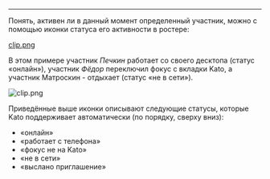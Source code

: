 ***

Понять, активен ли в данный момент определенный участник, можно с помощью иконки статуса его активности в ростере:

[clip.png](https://in.kato.im/fb8fbf2468ecaae5e29d53bf6a5329bea0022e2c6a1cc7986c0d776318c71832/clip.png)

В этом примере участник _Печкин_ работает со своего десктопа (статус «онлайн»), участник _Фёдор_ переключил фокус с вкладки Kato, а участник Матроскин - отдыхает (статус «не в сети»).



<!-- with Kato Roll: ![clip.png](https://in.kato.im/c8500fc42995e6514c4f101dde876dd1d76da3d019586e423e69b57acbda4d3c/clip.png)-->
![clip.png](https://in.kato.im/7e0e5972d17c4e79e7217216f4e9574aabbaadb5ebc3407a99c47407e100ab3e/clip.png)

Приведённые выше иконки описывают следующие статусы, которые Kato поддерживает автоматически (по порядку, сверху вниз): 

- «онлайн»
- «работает с телефона»
- «фокус не на Kato»
- «не в сети»
- «выслано приглашение»
